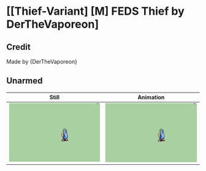 # [\[Thief-Variant\] \[M\] FEDS Thief by DerTheVaporeon]

## Credit

Made by {DerTheVaporeon}

## Unarmed

| Still | Animation |
| :---: | :-------: |
| ![Unarmed still](./Unarmed_000.png) | ![Unarmed animation](./Unarmed.gif) |
